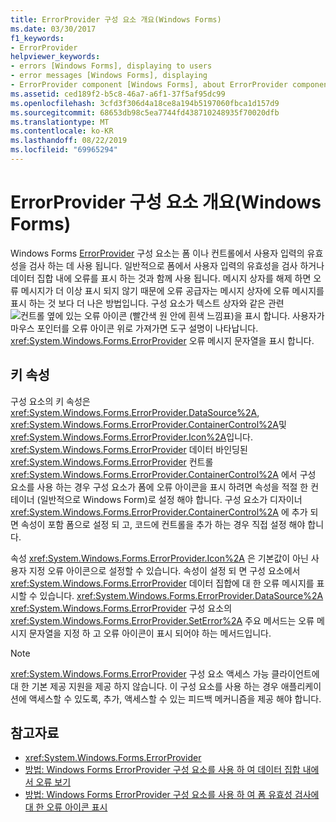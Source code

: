 ```yaml
---
title: ErrorProvider 구성 요소 개요(Windows Forms)
ms.date: 03/30/2017
f1_keywords:
- ErrorProvider
helpviewer_keywords:
- errors [Windows Forms], displaying to users
- error messages [Windows Forms], displaying
- ErrorProvider component [Windows Forms], about ErrorProvider component
ms.assetid: ced189f2-b5c8-46a7-a6f1-37f5af95dc99
ms.openlocfilehash: 3cfd3f306d4a18ce8a194b5197060fbca1d157d9
ms.sourcegitcommit: 68653db98c5ea7744fd438710248935f70020dfb
ms.translationtype: MT
ms.contentlocale: ko-KR
ms.lasthandoff: 08/22/2019
ms.locfileid: "69965294"
---
```

# <a name="errorprovider-component-overview-windows-forms"></a>ErrorProvider 구성 요소 개요(Windows Forms)
Windows Forms [ErrorProvider](errorprovider-component-windows-forms.md) 구성 요소는 폼 이나 컨트롤에서 사용자 입력의 유효성을 검사 하는 데 사용 됩니다. 일반적으로 폼에서 사용자 입력의 유효성을 검사 하거나 데이터 집합 내에 오류를 표시 하는 것과 함께 사용 됩니다. 메시지 상자를 해제 하면 오류 메시지가 더 이상 표시 되지 않기 때문에 오류 공급자는 메시지 상자에 오류 메시지를 표시 하는 것 보다 더 나은 방법입니다. 구성 요소가 텍스트 상자와 같은 관련![컨트롤 옆에 있는 오류 아이콘 (빨간색 원 안에 흰색 느낌표)을 표시 합니다. 사용자가 마우스 포인터를 오류 아이콘 위로 가져가면 도구 설명이 나타납니다.](./media/errorprovider-component-overview-windows-forms/vb-error-provider-icon.gif) <xref:System.Windows.Forms.ErrorProvider> 오류 메시지 문자열을 표시 합니다.  
  
## <a name="key-properties"></a>키 속성  
 구성 요소의 키 속성은 <xref:System.Windows.Forms.ErrorProvider.DataSource%2A>, <xref:System.Windows.Forms.ErrorProvider.ContainerControl%2A>및 <xref:System.Windows.Forms.ErrorProvider.Icon%2A>입니다. <xref:System.Windows.Forms.ErrorProvider> 데이터 바인딩된 <xref:System.Windows.Forms.ErrorProvider> 컨트롤 <xref:System.Windows.Forms.ErrorProvider.ContainerControl%2A> 에서 구성 요소를 사용 하는 경우 구성 요소가 폼에 오류 아이콘을 표시 하려면 속성을 적절 한 컨테이너 (일반적으로 Windows Form)로 설정 해야 합니다. 구성 요소가 디자이너 <xref:System.Windows.Forms.ErrorProvider.ContainerControl%2A> 에 추가 되 면 속성이 포함 폼으로 설정 되 고, 코드에 컨트롤을 추가 하는 경우 직접 설정 해야 합니다.  
  
 속성 <xref:System.Windows.Forms.ErrorProvider.Icon%2A> 은 기본값이 아닌 사용자 지정 오류 아이콘으로 설정할 수 있습니다. 속성이 설정 되 면 구성 요소에서 <xref:System.Windows.Forms.ErrorProvider> 데이터 집합에 대 한 오류 메시지를 표시할 수 있습니다. <xref:System.Windows.Forms.ErrorProvider.DataSource%2A> <xref:System.Windows.Forms.ErrorProvider> 구성 요소의<xref:System.Windows.Forms.ErrorProvider.SetError%2A> 주요 메서드는 오류 메시지 문자열을 지정 하 고 오류 아이콘이 표시 되어야 하는 메서드입니다.  
  
> [!NOTE]
> <xref:System.Windows.Forms.ErrorProvider> 구성 요소 액세스 가능 클라이언트에 대 한 기본 제공 지원을 제공 하지 않습니다. 이 구성 요소를 사용 하는 경우 애플리케이션에 액세스할 수 있도록, 추가, 액세스할 수 있는 피드백 메커니즘을 제공 해야 합니다.  
  
## <a name="see-also"></a>참고자료

- <xref:System.Windows.Forms.ErrorProvider>
- [방법: Windows Forms ErrorProvider 구성 요소를 사용 하 여 데이터 집합 내에서 오류 보기](view-errors-within-a-dataset-with-wf-errorprovider-component.md)
- [방법: Windows Forms ErrorProvider 구성 요소를 사용 하 여 폼 유효성 검사에 대 한 오류 아이콘 표시](display-error-icons-for-form-validation-with-wf-errorprovider.md)
